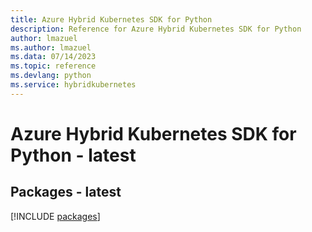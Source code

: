 ```yaml
---
title: Azure Hybrid Kubernetes SDK for Python
description: Reference for Azure Hybrid Kubernetes SDK for Python
author: lmazuel
ms.author: lmazuel
ms.data: 07/14/2023
ms.topic: reference
ms.devlang: python
ms.service: hybridkubernetes
---
```

# Azure Hybrid Kubernetes SDK for Python - latest
## Packages - latest
[!INCLUDE [packages](hybrid-kubernetes-index.md)]